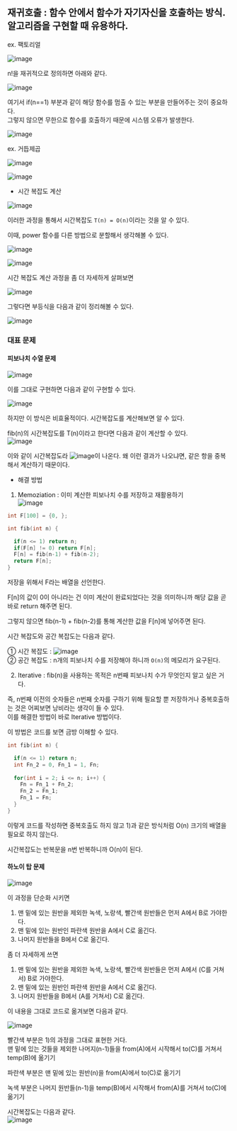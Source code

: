 ## 재귀호출 : 함수 안에서 함수가 자기자신을 호출하는 방식. 알고리즘을 구현할 때 유용하다.

ex. 팩토리얼 

![image](https://user-images.githubusercontent.com/64796257/148895636-c332e77b-68fe-424c-89eb-abc96414e5e4.png)

n!을 재귀적으로 정의하면 아래와 같다. 

![image](https://user-images.githubusercontent.com/64796257/148895643-bbb0bef0-1d83-4482-89c5-39d57a7094a2.png)

여기서 if(n==1) 부분과 같이 해당 함수를 멈출 수 있는 부분을 만들어주는 것이 중요하다.  
그렇지 않으면 무한으로 함수를 호출하기 때문에 시스템 오류가 발생한다.

![image](https://user-images.githubusercontent.com/64796257/148895659-7a4f5e94-44ac-45eb-9be2-9d6ce7459a30.png)

ex. 거듭제곱

![image](https://user-images.githubusercontent.com/64796257/148895775-a1e67451-1c78-4d1d-8add-d8ecf2b080fa.png)

![image](https://user-images.githubusercontent.com/64796257/148895779-1d7450d3-3fa5-4412-988e-ad27e3fa757e.png)

- 시간 복잡도 계산

![image](https://user-images.githubusercontent.com/64796257/148895882-22617d3a-47f3-41ba-8914-2fb994c9d094.png)

이러한 과정을 통해서 시간복잡도 `T(n) = O(n)`이라는 것을 알 수 있다.

이때, power 함수를 다른 방법으로 분할해서 생각해볼 수 있다.

![image](https://user-images.githubusercontent.com/64796257/148896056-71a3c7f6-a22c-475e-bac7-abdf9790f65d.png)

![image](https://user-images.githubusercontent.com/64796257/148896062-94d1b9b1-0f14-4890-bde2-20bd86781a56.png)

시간 복잡도 계산 과정을 좀 더 자세하게 살펴보면

![image](https://user-images.githubusercontent.com/64796257/148896462-0eada5e0-9f8f-4989-99bc-c228851d5b57.png)

그렇다면 부등식을 다음과 같이 정리해볼 수 있다.

![image](https://user-images.githubusercontent.com/64796257/148896536-1bba0b27-beda-487a-8dfe-c7f3a151d7b6.png)

### 대표 문제 

#### 피보나치 수열 문제 

![image](https://user-images.githubusercontent.com/64796257/148896694-f2791e8e-848b-496d-8f29-8d8e6cef5c0b.png)

이를 그대로 구현하면 다음과 같이 구현할 수 있다.

![image](https://user-images.githubusercontent.com/64796257/148896738-f97ed762-924a-4d82-ae31-6782a2b306e2.png)

하지만 이 방식은 비효율적이다. 시간복잡도를 계산해보면 알 수 있다.

fib(n)의 시간복잡도를 T(n)이라고 한다면 다음과 같이 계산할 수 있다.  
![image](https://user-images.githubusercontent.com/64796257/148896787-d61a5b0d-03a3-43c2-9470-6c49da3c680c.png)

이와 같이 시간복잡도라 ![image](https://user-images.githubusercontent.com/64796257/148896822-3a579fe6-cb2d-4dba-b33e-4e214680190e.png)이 나온다.
왜 이런 결과가 나오냐면, 같은 항을 중복해서 계산하기 때문이다.

- 해결 방법  
1) Memoziation : 이미 계산한 피보나치 수를 저장하고 재활용하기  
![image](https://user-images.githubusercontent.com/64796257/148896930-8acff4be-af66-449e-b9e5-2c211300ed02.png)

``` C
int F[100] = {0, }; 

int fib(int n) { 

  if(n <= 1) return n;
  if(F[n] != 0) return F[n];
  F[n] = fib(n-1) + fib(n-2);
  return F[n];
}
```

저장을 위해서 F라는 배열을 선언한다.

F[n]의 값이 0이 아니라는 건 이미 계산이 완료되었다는 것을 의미하니까 해당 값을 곧바로 return 해주면 된다.

그렇지 않으면 fib(n-1) + fib(n-2)를 통해 계산한 값을 F[n]에 넣어주면 된다.

시간 복잡도와 공간 복잡도는 다음과 같다.

① 시간 복잡도 : ![image](https://user-images.githubusercontent.com/64796257/148897009-5c272b4f-69e9-44eb-8a8f-9e1fb006728e.png)  
② 공간 복잡도 : n개의 피보나치 수를 저장해야 하니까 `O(n)`의 메모리가 요구된다.

2) Iterative : fib(n)을 사용하는 목적은 n번째 피보나치 수가 무엇인지 알고 싶은 거다.

즉, n번째 이전의 숫자들은 n번째 숫자를 구하기 위해 필요할 뿐 저장하거나 중복호출하는 것은 어찌보면 낭비라는 생각이 들 수 있다.  
이를 해결한 방법이 바로 Iterative 방법이다. 

이 방법은 코드를 보면 금방 이해할 수 있다.  
``` C 
int fib(int n) { 

  if(n <= 1) return n;
  int Fn_2 = 0, Fn_1 = 1, Fn;
  
  for(int i = 2; i <= n; i++) { 
    Fn = Fn_1 + Fn_2;
    Fn_2 = Fn_1;
    Fn_1 = Fn;
  }
} 
```
이렇게 코드를 작성하면 중복호출도 하지 않고 1)과 같은 방식처럼 O(n) 크기의 배열을 필요로 하지 않는다.

시간복잡도는 반복문을 n번 반복하니까 O(n)이 된다.

#### 하노이 탑 문제
![image](https://user-images.githubusercontent.com/64796257/148897581-6ba4e9a4-843d-4b5d-8a5e-1572555f8bc3.png)

이 과정을 단순화 시키면  
1) 맨 밑에 있는 원반을 제외한 녹색, 노랑색, 빨간색 원반들은 먼저 A에서 B로 가야한다. 
2) 맨 밑에 있는 원반인 파란색 원반을 A에서 C로 옮긴다. 
3) 나머지 원반들을 B에서 C로 옮긴다. 

좀 더 자세하게 쓰면  
1) 맨 밑에 있는 원반을 제외한 녹색, 노랑색, 빨간색 원반들은 먼저 A에서 (C를 거쳐서) B로 가야한다. 
2) 맨 밑에 있는 원반인 파란색 원반을 A에서 C로 옮긴다. 
3) 나머지 원반들을 B에서 (A를 거쳐서) C로 옮긴다. 

이 내용을 그대로 코드로 옮겨보면 다음과 같다.

![image](https://user-images.githubusercontent.com/64796257/148897652-2269cd40-86d2-43fd-8968-6da21c448cfc.png)

빨간색 부분은 1)의 과정을 그대로 표현한 거다.   
맨 밑에 있는 것들을 제외한 나머지(n-1)들을 from(A)에서 시작해서 to(C)를 거쳐서 temp(B)에 옮기기

파란색 부분은 맨 밑에 있는 원반(n)을 from(A)에서 to(C)로 옮기기

녹색 부분은 나머지 원반들(n-1)을 temp(B)에서 시작해서 from(A)를 거쳐서 to(C)에 옮기기

시간복잡도는 다음과 같다.  
![image](https://user-images.githubusercontent.com/64796257/148897739-533968d1-60f3-4f4b-9801-f0a57dae8b5d.png)




















